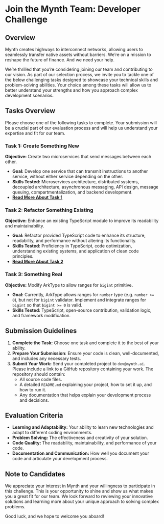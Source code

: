 # Join the Mynth Team: Developer Challenge

## Overview

Mynth creates highways to interconnect networks, allowing users to
seamlessly transfer native assets without barriers. We’re on a mission
to reshape the future of finance. And we need your help.

We’re thrilled that you’re considering joining our team and contributing
to our vision. As part of our selection process, we invite you to tackle
one of the below challenging tasks designed to showcase your technical
skills and problem-solving abilities. Your choice among these tasks will
allow us to better understand your strengths and how you approach
complex development scenarios.

## Tasks Overview

Please choose one of the following tasks to complete. Your submission
will be a crucial part of our evaluation process and will help us
understand your expertise and fit for our team.

### Task 1: Create Something New

**Objective:** Create two microservices that send messages between each
other.

- **Goal:** Develop one service that can transmit instructions to
  another service, without either service depending on the other.
- **Skills Tested:** Microservices architecture, distributed systems,
  decoupled architecture, asynchronous messaging, API design, message
  queuing, compartmentalization, and backend development.
- **[Read More About Task 1](assignment1/README.md)**

### Task 2: Refactor Something Existing

**Objective:** Enhance an existing TypeScript module to improve its
readability and maintainability.

- **Goal:** Refactor provided TypeScript code to enhance its structure,
  readability, and performance without altering its functionality.
- **Skills Tested:** Proficiency in TypeScript, code optimization,
  understanding existing systems, and application of clean code
  principles.
- **[Read More About Task 2](assignment2/README.md)**

### Task 3: Something Real

**Objective:** Modify ArkType to allow ranges for `bigint` primitive.

- **Goal:** Currently, ArkType allows ranges for `number` type
  (e.g. `number >= 0`), but not for `bigint` validator. Implement and
  integrate ranges for `bigint` so that `bigint >= 0` is valid.
- **Skills Tested:** TypeScript, open-source contribution, validation
  logic, and framework modification.

## Submission Guidelines

1.  **Complete the Task:** Choose one task and complete it to the best
    of your ability.
2.  **Prepare Your Submission:** Ensure your code is clean,
    well-documented, and includes any necessary tests.
3.  **Submit Your Work:** Send your completed project to `dev@mynth.ai`.
    Please include a link to a GitHub repository containing your work.
    The repository should contain:
    - All source code files.
    - A detailed `README.md` explaining your project, how to set it up,
      and how to run it.
    - Any documentation that helps explain your development process and
      decisions.

## Evaluation Criteria

- **Learning and Adaptability:** Your ability to learn new technologies
  and adapt to different coding environments.
- **Problem Solving:** The effectiveness and creativity of your
  solution.
- **Code Quality:** The readability, maintainability, and performance of
  your code.
- **Documentation and Communication:** How well you document your code
  and articulate your development process.

## Note to Candidates

We appreciate your interest in Mynth and your willingness to participate
in this challenge. This is your opportunity to shine and show us what
makes you a great fit for our team. We look forward to reviewing your
innovative solutions and learning more about your unique approach to
solving complex problems.

Good luck, and we hope to welcome you aboard!

